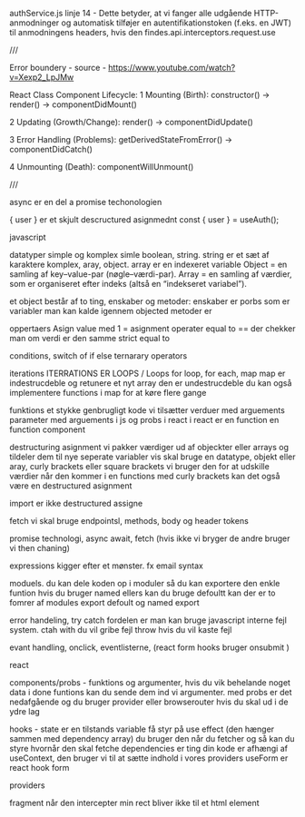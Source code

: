 authService.js linje 14 - 
Dette betyder, at vi fanger alle udgående HTTP-anmodninger og automatisk tilføjer en autentifikationstoken (f.eks. en JWT) til anmodningens headers, hvis den findes.api.interceptors.request.use

///

Error boundery -
source - https://www.youtube.com/watch?v=Xexp2_LpJMw

React Class Component Lifecycle:
1 Mounting (Birth):
constructor() -> render() -> componentDidMount()

2 Updating (Growth/Change):
render() -> componentDidUpdate()

3 Error Handling (Problems):
getDerivedStateFromError() -> componentDidCatch()

4 Unmounting (Death):
componentWillUnmount()

///

async er en del a promise techonologien


{ user } er et skjult descructured asignmednt
const { user } = useAuth();

javascript

datatyper
simple og komplex
simle boolean, string. string er et sæt af karaktere
komplex, aray, object. array er en indexeret variable
Object = en samling af key–value-par (nøgle–værdi-par). 
Array = en samling af værdier, som er organiseret efter indeks (altså en “indekseret variabel”).

et object består af to ting, enskaber og metoder:
enskaber er porbs som er variabler man kan kalde igennem objected
metoder er 


oppertaers
Asign value med 1 = asignment operater
equal to == der chekker man om verdi er den samme 
strict equal to


conditions, switch of if else
ternarary operators

iterations ITERRATIONS ER LOOPS / Loops
for loop, for each, map
map er indestrucdeble og retunere et nyt array
den er undestrucdeble
du kan også implementere functions i map for at køre flere gange

funktions
et stykke genbrugligt kode
vi tilsætter verduer med arguements
parameter med arguements i js og probs i react
i react er en function en function component

destructuring asignment
vi pakker værdiger ud af objeckter eller arrays og tildeler dem til nye seperate variabler
vis skal bruge en datatype, objekt eller aray, curly brackets eller square brackets
vi bruger den for at udskille værdier 
når den kommer i en functions med curly brackets kan det også være en destructured asignment

import er ikke destructured assigne

fetch vi skal bruge endpointsl, methods, body og header tokens 


promise technologi, async await, fetch (hvis ikke vi bryger de andre bruger vi then chaning)


expressions kigger efter et mønster. fx email syntax

moduels. du kan dele koden op i moduler så du kan exportere den enkle funtion hvis du bruger named ellers kan du bruge defoultt 
kan der er to fomrer af modules export defoult og named export

error handeling, try catch fordelen er man kan bruge javascript interne fejl system. ctah with du vil gribe fejl throw hvis du vil kaste fejl

evant handling, onclick, eventlisterne, (react form hooks bruger onsubmit )



react

components/probs - funktions og argumenter, hvis du vik behelande noget data i done funtions kan du sende dem ind vi argumenter. med probs er det nedafgående og du bruger provider eller browserouter hvis du skal ud i de ydre lag

hooks - state er en tilstands variable
få styr på use effect (den hænger sammen med dependency array) du bruger den når du fetcher og så kan du styre hvornår den skal fetche 
dependencies er ting din kode er afhængi af
useContext, den bruger vi til at sætte indhold i vores providers 
useForm er react hook form


providers


fragment når den intercepter min rect bliver ikke til et html element
